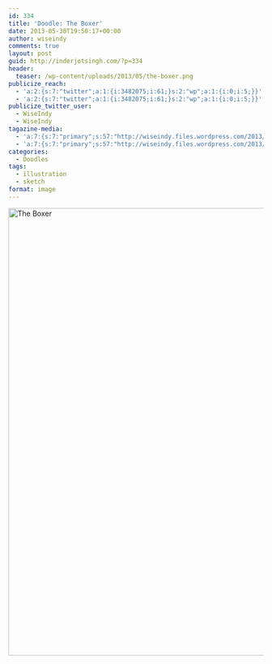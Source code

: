```yaml
---
id: 334
title: 'Doodle: The Boxer'
date: 2013-05-30T19:50:17+00:00
author: wiseindy
comments: true
layout: post
guid: http://inderjotsingh.com/?p=334
header:
  teaser: /wp-content/uploads/2013/05/the-boxer.png
publicize_reach:
  - 'a:2:{s:7:"twitter";a:1:{i:3482075;i:61;}s:2:"wp";a:1:{i:0;i:5;}}'
  - 'a:2:{s:7:"twitter";a:1:{i:3482075;i:61;}s:2:"wp";a:1:{i:0;i:5;}}'
publicize_twitter_user:
  - WiseIndy
  - WiseIndy
tagazine-media:
  - 'a:7:{s:7:"primary";s:57:"http://wiseindy.files.wordpress.com/2013/05/the-boxer.png";s:6:"images";a:1:{s:57:"http://wiseindy.files.wordpress.com/2013/05/the-boxer.png";a:6:{s:8:"file_url";s:57:"http://wiseindy.files.wordpress.com/2013/05/the-boxer.png";s:5:"width";i:1000;s:6:"height";i:1318;s:4:"type";s:5:"image";s:4:"area";i:1318000;s:9:"file_path";b:0;}}s:6:"videos";a:0:{}s:11:"image_count";i:1;s:6:"author";s:8:"30670183";s:7:"blog_id";s:8:"50713731";s:9:"mod_stamp";s:19:"2013-05-30 16:50:17";}'
  - 'a:7:{s:7:"primary";s:57:"http://wiseindy.files.wordpress.com/2013/05/the-boxer.png";s:6:"images";a:1:{s:57:"http://wiseindy.files.wordpress.com/2013/05/the-boxer.png";a:6:{s:8:"file_url";s:57:"http://wiseindy.files.wordpress.com/2013/05/the-boxer.png";s:5:"width";i:1000;s:6:"height";i:1318;s:4:"type";s:5:"image";s:4:"area";i:1318000;s:9:"file_path";b:0;}}s:6:"videos";a:0:{}s:11:"image_count";i:1;s:6:"author";s:8:"30670183";s:7:"blog_id";s:8:"50713731";s:9:"mod_stamp";s:19:"2013-05-30 16:50:17";}'
categories:
  - Doodles
tags:
  - illustration
  - sketch
format: image
---
```

<img class="alignnone size-full wp-image-336" alt="The Boxer" src="http://inderjotsingh.com/wp-content/uploads/2013/05/the-boxer.png" width="670" height="883" />